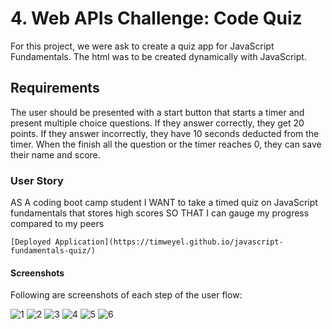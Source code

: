 
# 4. Web APIs Challenge: Code Quiz

For this project, we were ask to create a quiz app for JavaScript Fundamentals. The html was to be created dynamically with JavaScript.

## Requirements
The user should be presented with a start button that starts a timer and present multiple choice questions. If they answer correctly, they get 20 points. If they answer incorrectly, they have 10 seconds deducted from the timer. When the finish all the question or the timer reaches 0, they can save their name and score.

### User Story

AS A coding boot camp student
I WANT to take a timed quiz on JavaScript fundamentals that stores high scores
SO THAT I can gauge my progress compared to my peers

```
[Deployed Application](https://timweyel.github.io/javascript-fundamentals-quiz/)
```

#### Screenshots

Following are screenshots of each step of the user flow:

![1](https://user-images.githubusercontent.com/11637772/109441446-21b8cf00-79ea-11eb-8640-03feb9f40760.png)
![2](https://user-images.githubusercontent.com/11637772/109441447-21b8cf00-79ea-11eb-9b75-eab24ca0922d.png)
![3](https://user-images.githubusercontent.com/11637772/109441448-22516580-79ea-11eb-8889-3173bf2787e7.png)
![4](https://user-images.githubusercontent.com/11637772/109441442-2087a200-79ea-11eb-8ae5-97d9b7d53542.png)
![5](https://user-images.githubusercontent.com/11637772/109441443-21203880-79ea-11eb-9a2c-4cf6afcc4e2e.png)
![6](https://user-images.githubusercontent.com/11637772/109441445-21203880-79ea-11eb-85a7-6402eb2d4113.png)
